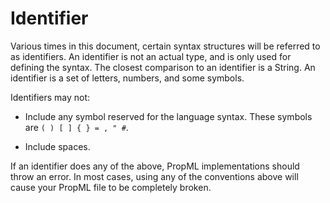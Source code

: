 # Identifier

Various times in this document, certain syntax structures will be referred to as
identifiers. An identifier is not an actual type, and is only used for defining
the syntax. The closest comparison to an identifier is a String. An identifier
is a set of letters, numbers, and some symbols.

Identifiers may not:

- Include any symbol reserved for the language syntax. These symbols are
`( ) [ ] { } = , " #`.

- Include spaces.

If an identifier does any of the above, PropML implementations should throw an
error. In most cases, using any of the conventions above will cause your PropML
file to be completely broken.
